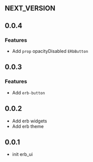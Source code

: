 ## NEXT_VERSION

## 0.0.4

### Features

- Add `prop` opacityDisabled `ERbButton`

## 0.0.3

### Features

- Add `erb-button`

## 0.0.2

- Add erb widgets
- Add erb theme

## 0.0.1

- init erb_ui
